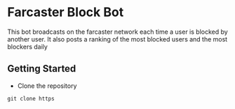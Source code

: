 # Farcaster Block Bot

This bot broadcasts on the farcaster network each time a user is blocked by another user.
It also posts a ranking of the most blocked users and the most blockers daily

## Getting Started

- Clone the repository

```
git clone https
```
